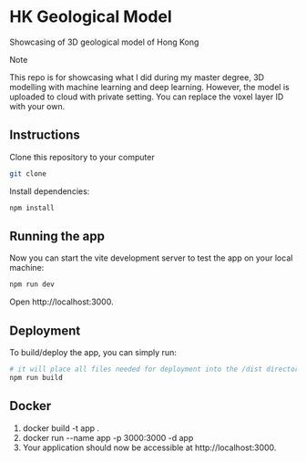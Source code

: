 # HK Geological Model
Showcasing of 3D geological model of Hong Kong

> [!NOTE]
> This repo is for showcasing what I did during my master degree, 3D modelling with machine learning and deep learning.
> However, the model is uploaded to cloud with private setting.
> You can replace the voxel layer ID with your own.

## Instructions

Clone this repository to your computer

```sh
git clone
```

Install dependencies:

```sh
npm install
```

## Running the app

Now you can start the vite development server to test the app on your local machine:

```sh
npm run dev
```

Open http://localhost:3000.

## Deployment

To build/deploy the app, you can simply run:

```sh
# it will place all files needed for deployment into the /dist directory
npm run build
```

## Docker
1. docker build -t app .
2. docker run --name app -p 3000:3000 -d app
3. Your application should now be accessible at http://localhost:3000.